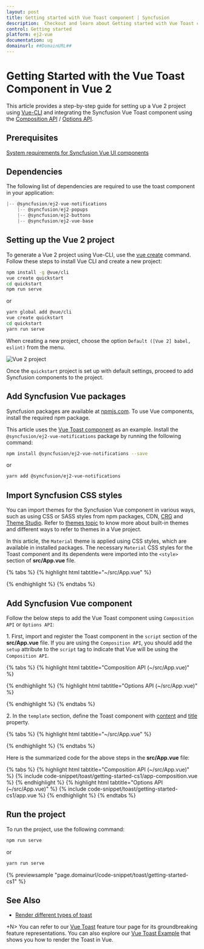 ```yaml
---
layout: post
title: Getting started with Vue Toast component | Syncfusion
description:  Checkout and learn about Getting started with Vue Toast component of Syncfusion Essential JS 2 and more details.
control: Getting started 
platform: ej2-vue
documentation: ug
domainurl: ##DomainURL##
---
```


# Getting Started with the Vue Toast Component in Vue 2

This article provides a step-by-step guide for setting up a Vue 2 project using [Vue-CLI](https://cli.vuejs.org/) and integrating the Syncfusion Vue Toast component using the [Composition API](https://vuejs.org/guide/introduction.html#composition-api) / [Options API](https://vuejs.org/guide/introduction.html#options-api).

## Prerequisites

[System requirements for Syncfusion Vue UI components](https://ej2.syncfusion.com/vue/documentation/system-requirements)

## Dependencies

The following list of dependencies are required to use the toast component in your application:

```js
|-- @syncfusion/ej2-vue-notifications
    |-- @syncfusion/ej2-popups
    |-- @syncfusion/ej2-buttons
    |-- @syncfusion/ej2-vue-base
```

## Setting up the Vue 2 project

To generate a Vue 2 project using Vue-CLI, use the [vue create](https://cli.vuejs.org/#getting-started) command. Follow these steps to install Vue CLI and create a new project:

```bash
npm install -g @vue/cli
vue create quickstart
cd quickstart
npm run serve
```

or

```bash
yarn global add @vue/cli
vue create quickstart
cd quickstart
yarn run serve
```

When creating a new project, choose the option `Default ([Vue 2] babel, eslint)` from the menu.

![Vue 2 project](../appearance/images/vue2-terminal.png)

Once the `quickstart` project is set up with default settings, proceed to add Syncfusion components to the project.

## Add Syncfusion Vue packages

Syncfusion packages are available at [npmjs.com](https://www.npmjs.com/search?q=ej2-vue). To use Vue components, install the required npm package.

This article uses the [Vue Toast component](https://www.syncfusion.com/vue-components/vue-toaster) as an example. Install the `@syncfusion/ej2-vue-notifications` package by running the following command:

```bash
npm install @syncfusion/ej2-vue-notifications --save
```
or

```bash
yarn add @syncfusion/ej2-vue-notifications
```

## Import Syncfusion CSS styles

You can import themes for the Syncfusion Vue component in various ways, such as using CSS or SASS styles from npm packages, CDN, [CRG](https://crg.syncfusion.com/) and [Theme Studio](https://ej2.syncfusion.com/vue/documentation/appearance/theme-studio). Refer to [themes topic](https://ej2.syncfusion.com/vue/documentation/appearance/theme) to know more about built-in themes and different ways to refer to themes in a Vue project.

In this article, the `Material` theme is applied using CSS styles, which are available in installed packages. The necessary `Material` CSS styles for the Toast component and its dependents were imported into the `<style>` section of **src/App.vue** file.

{% tabs %}
{% highlight html tabtitle="~/src/App.vue" %}

<style>
@import "../node_modules/@syncfusion/ej2-base/styles/material.css";
@import "../node_modules/@syncfusion/ej2-vue-notifications/styles/material.css";
</style>

{% endhighlight %}
{% endtabs %}

## Add Syncfusion Vue component

Follow the below steps to add the Vue Toast component using `Composition API` or `Options API`:

1\. First, import and register the Toast component in the `script` section of the **src/App.vue** file. If you are using the `Composition API`, you should add the `setup` attribute to the `script` tag to indicate that Vue will be using the `Composition API`.

{% tabs %}
{% highlight html tabtitle="Composition API (~/src/App.vue)" %}

<script setup>
import { ToastComponent as EjsToast } from '@syncfusion/ej2-vue-notifications';
</script>

{% endhighlight %}
{% highlight html tabtitle="Options API (~/src/App.vue)" %}

<script>
import { ToastComponent } from '@syncfusion/ej2-vue-notifications';

export default {
  components: {
    'ejs-toast': ToastComponent
  }
}
</script>

{% endhighlight %}
{% endtabs %}

2\. In the `template` section, define the Toast component with [content](https://ej2.syncfusion.com/vue/documentation/api/toast/#content) and [title](https://ej2.syncfusion.com/vue/documentation/api/toast/#title) property.

{% tabs %}
{% highlight html tabtitle="~/src/App.vue" %}

<template>
  <div id="app">
       <ejs-toast ref='defaultRef' title='Matt sent you a friend request' timeOut=0 content='Hey, wanna dress up as wizards and ride our hoverboards?'></ejs-toast>
  </div>
</template>

{% endhighlight %}
{% endtabs %}

Here is the summarized code for the above steps in the **src/App.vue** file:

{% tabs %}
{% highlight html tabtitle="Composition API (~/src/App.vue)" %}
{% include code-snippet/toast/getting-started-cs1/app-composition.vue %}
{% endhighlight %}
{% highlight html tabtitle="Options API (~/src/App.vue)" %}
{% include code-snippet/toast/getting-started-cs1/app.vue %}
{% endhighlight %}
{% endtabs %}

## Run the project

To run the project, use the following command:

```bash
npm run serve
```

or

```bash
yarn run serve
```
        
{% previewsample "page.domainurl/code-snippet/toast/getting-started-cs1" %}

## See Also

* [Render different types of toast](./how-to/show-different-types-of-toast)

+N> You can refer to our [Vue Toast](https://www.syncfusion.com/vue-components/vue-toaster) feature tour page for its groundbreaking feature representations. You can also explore our [Vue Toast Example](https://ej2.syncfusion.com/vue/demos/#/bootstrap5/toast/default.html) that shows you how to render the Toast in Vue.